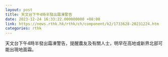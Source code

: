 ```yaml
---
layout: post
title: 天文台下午4時半發出霜凍警告
date: 2023-12-24 16:33:22.000000000 +08:00
link: https://news.rthk.hk/rthk/ch/component/k2/1733628-20231224.htm
categories: rthk
---
```


天文台下午4時半發出霜凍警告，提醒農友及有關人士，明早在高地或新界北部可能出現地面霜。

